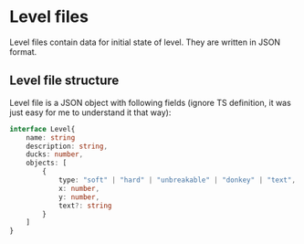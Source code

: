 # Level files

Level files contain data for initial state of level. They are written in JSON format.

## Level file structure

Level file is a JSON object with following fields 
(ignore TS definition, it was just easy for me to understand it that way):

```typescript
interface Level{
    name: string
    description: string,
    ducks: number,
    objects: [
        {
            type: "soft" | "hard" | "unbreakable" | "donkey" | "text",
            x: number,
            y: number,
            text?: string
        }
    ]
}
```
